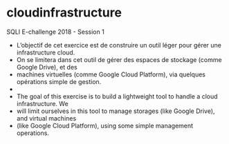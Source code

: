 # cloudinfrastructure
SQLI E-challenge 2018 - Session 1

 * L’objectif de cet exercice est de construire un outil léger pour gérer une infrastructure cloud.
 * On se limitera dans cet outil de gérer des espaces de stockage (comme Google Drive), et des
 * machines virtuelles (comme Google Cloud Platform), via quelques opérations simple de gestion.
 *
 * The goal of this exercise is to build a lightweight tool to handle a cloud infrastructure. We
 * will limit ourselves in this tool to manage storages (like Google Drive), and virtual machines
 * (like Google Cloud Platform), using some simple management operations.
